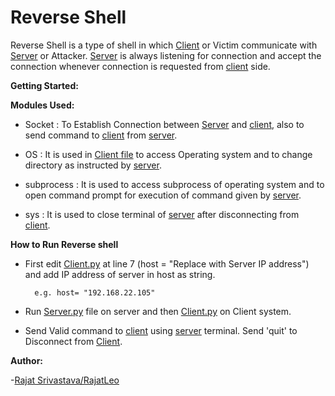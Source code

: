 # **Reverse Shell**

Reverse Shell is a type of shell in which [Client](https://github.com/RajatLeo/Reverse-Shell/blob/master/Client.py) or Victim communicate with [Server](https://github.com/RajatLeo/Reverse-Shell/blob/master/Server.py) or Attacker. [Server](https://github.com/RajatLeo/Reverse-Shell/blob/master/Server.py) is always listening for connection and accept the connection whenever connection is requested from [client](https://github.com/RajatLeo/Reverse-Shell/blob/master/Client.py) side.

**Getting Started:**

 **Modules Used:**
    
- Socket : To Establish  Connection between [Server](https://github.com/RajatLeo/Reverse-Shell/blob/master/Server.py) and [client](https://github.com/RajatLeo/Reverse-Shell/blob/master/Client.py), also to send command to [client](https://github.com/RajatLeo/Reverse-Shell/blob/master/Client.py) from [server](https://github.com/RajatLeo/Reverse-Shell/blob/master/Server.py).
    
- OS : It is used in [Client file](https://github.com/RajatLeo/Reverse-Shell/blob/master/Client.py) to access Operating system and to change directory as instructed by [server](https://github.com/RajatLeo/Reverse-Shell/blob/master/Server.py).
    
- subprocess : It is used to access subprocess of operating system and to open command prompt for execution of command given by [server](https://github.com/RajatLeo/Reverse-Shell/blob/master/Server.py).
    
- sys : It is used to close terminal of [server](https://github.com/RajatLeo/Reverse-Shell/blob/master/Server.py) after disconnecting from [client](https://github.com/RajatLeo/Reverse-Shell/blob/master/Client.py).


**How to Run Reverse shell**

- First edit [Client.py](https://github.com/RajatLeo/Reverse-Shell/blob/master/Client.py) at line 7 (host = "Replace with Server IP address") and add IP address of server in host as string. 
  
        e.g. host= "192.168.22.105"

- Run [Server.py](https://github.com/RajatLeo/Reverse-Shell/blob/master/Server.py) file on server and then [Client.py](https://github.com/RajatLeo/Reverse-Shell/blob/master/Client.py) on Client system.

- Send Valid command to [client](https://github.com/RajatLeo/Reverse-Shell/blob/master/Client.py) using [server](https://github.com/RajatLeo/Reverse-Shell/blob/master/Server.py) terminal. Send 'quit' to Disconnect from [Client](https://github.com/RajatLeo/Reverse-Shell/blob/master/Client.py).


**Author:**

-[Rajat Srivastava/RajatLeo](https://github.com/RajatLeo)
